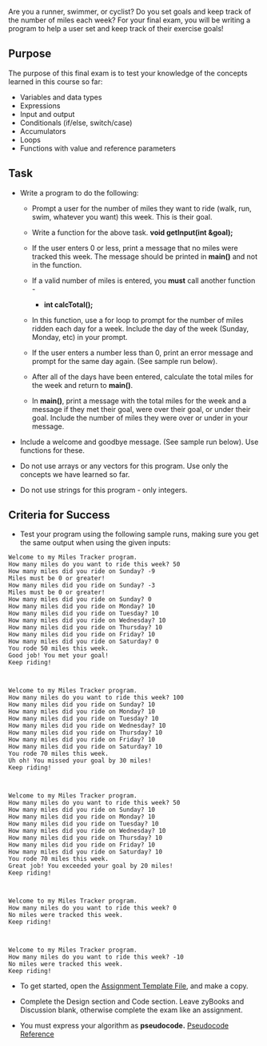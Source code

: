 
Are you a runner, swimmer, or cyclist? Do you set goals and keep track of the number of miles each week? For your final exam, you will be writing a program to help a user set and keep track of their exercise goals\!  

## Purpose

The purpose of this final exam is to test your knowledge of the concepts learned in this course so far:

* Variables and data types  
* Expressions  
* Input and output  
* Conditionals (if/else, switch/case)  
* Accumulators  
* Loops  
* Functions with value and reference parameters

## Task

* Write a program to do the following:

  * Prompt a user for the number of miles they want to ride (walk, run, swim, whatever you want) this week. This is their goal. 

  * Write a function for the above task. **void getInput(int \&goal);**

  * If the user enters 0 or less, print a message that no miles were tracked this week. The message should be printed in **main()** and not in the function.

  * If a valid number of miles is entered, you **must** call another function \- 

    * **int calcTotal();**

  * In this function, use a for loop to prompt for the number of miles ridden each day for a week. Include the day of the week (Sunday, Monday, etc) in your prompt. 

  * If the user enters a number less than 0, print an error message and prompt for the same day again. (See sample run below).

  * After all of the days have been entered, calculate the total miles for the week and return to **main()**.

  * In **main()**, print a message with the total miles for the week and a message if they met their goal, were over their goal, or under their goal. Include the number of miles they were over or under in your message.

* Include a welcome and goodbye message. (See sample run below). Use functions for these.

* Do not use arrays or any vectors for this program. Use only the concepts we have learned so far.

* Do not use strings for this program \- only integers.

## Criteria for Success

* Test your program using the following sample runs, making sure you get the same output when using the given inputs:

```
Welcome to my Miles Tracker program.
How many miles do you want to ride this week? 50
How many miles did you ride on Sunday? -9
Miles must be 0 or greater!
How many miles did you ride on Sunday? -3
Miles must be 0 or greater!
How many miles did you ride on Sunday? 0
How many miles did you ride on Monday? 10
How many miles did you ride on Tuesday? 10
How many miles did you ride on Wednesday? 10
How many miles did you ride on Thursday? 10
How many miles did you ride on Friday? 10
How many miles did you ride on Saturday? 0
You rode 50 miles this week.
Good job! You met your goal!
Keep riding!



Welcome to my Miles Tracker program.
How many miles do you want to ride this week? 100
How many miles did you ride on Sunday? 10
How many miles did you ride on Monday? 10
How many miles did you ride on Tuesday? 10
How many miles did you ride on Wednesday? 10
How many miles did you ride on Thursday? 10
How many miles did you ride on Friday? 10
How many miles did you ride on Saturday? 10
You rode 70 miles this week.
Uh oh! You missed your goal by 30 miles!
Keep riding!



Welcome to my Miles Tracker program.
How many miles do you want to ride this week? 50
How many miles did you ride on Sunday? 10
How many miles did you ride on Monday? 10
How many miles did you ride on Tuesday? 10
How many miles did you ride on Wednesday? 10
How many miles did you ride on Thursday? 10
How many miles did you ride on Friday? 10
How many miles did you ride on Saturday? 10
You rode 70 miles this week.
Great job! You exceeded your goal by 20 miles!
Keep riding!



Welcome to my Miles Tracker program.
How many miles do you want to ride this week? 0
No miles were tracked this week.
Keep riding!



Welcome to my Miles Tracker program.
How many miles do you want to ride this week? -10
No miles were tracked this week.
Keep riding!

```

* To get started, open the [Assignment Template File](https://github.com/Glen-Sasek-PCC-Instructor/2025-06-22/blob/main/main.cpp), and make a copy.

* Complete the Design section and Code section. Leave zyBooks and Discussion blank, otherwise complete the exam like an assignment.

* You must express your algorithm as **pseudocode.** [Pseudocode Reference](https://github.com/Glen-Sasek-PCC-Instructor/2025-06-22/blob/main/Pseudocode-Reference.txt)

